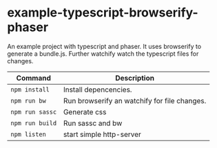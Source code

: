 # example-typescript-browserify-phaser
An example project with typescript and phaser. It uses browserify to generate a bundle.js. Further watchify watch the typescript files for changes.

| Command | Description |
|---------|-------------|
| `npm install` | Install depencencies. |
| `npm run bw` | Run browserify an watchify for file changes. |
| `npm run sassc` | Generate css |
| `npm run build` | Run sassc and bw |
| `npm listen` | start simple http-server |
